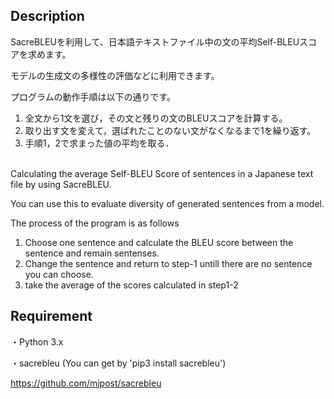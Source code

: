 ## Description

SacreBLEUを利用して、日本語テキストファイル中の文の平均Self-BLEUスコアを求めます。

モデルの生成文の多様性の評価などに利用できます。

プログラムの動作手順は以下の通りです。

1. 全文から1文を選び，その文と残りの文のBLEUスコアを計算する。
1. 取り出す文を変えて，選ばれたことのない文がなくなるまで1を繰り返す。
1. 手順1，2で求まった値の平均を取る．

<br />
Calculating the average Self-BLEU Score of sentences in a Japanese text file by using SacreBLEU.

You can use this to evaluate diversity of generated sentences from a model.

The process of the program is as follows
1. Choose one sentence and calculate the BLEU score between the sentence and remain sentenses.
1. Change the sentence and return to step-1 untill there are no sentence you can choose. 
1. take the average of the scores calculated in step1-2

## Requirement

・Python 3.x

・sacrebleu (You can get by 'pip3 install sacrebleu')

https://github.com/mjpost/sacrebleu
